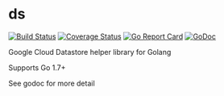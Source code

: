 # ds

[![Build Status](https://travis-ci.org/acoshift/ds.svg?branch=master)](https://travis-ci.org/acoshift/ds)
[![Coverage Status](https://coveralls.io/repos/github/acoshift/ds/badge.svg?branch=master)](https://coveralls.io/github/acoshift/ds?branch=master)
[![Go Report Card](https://goreportcard.com/badge/github.com/acoshift/ds)](https://goreportcard.com/report/github.com/acoshift/ds)
[![GoDoc](https://godoc.org/github.com/acoshift/ds?status.svg)](https://godoc.org/github.com/acoshift/ds)

Google Cloud Datastore helper library for Golang

Supports Go 1.7+

See godoc for more detail
